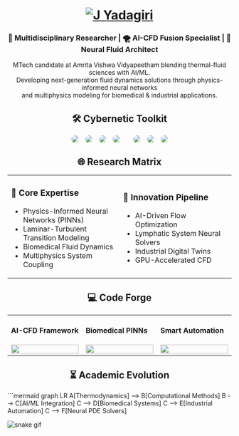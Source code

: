 <!-- Animated Name Header -->
<h1 align="center">
  <a href="https://git.io/typing-svg">
    <img src="https://readme-typing-svg.demolab.com?font=Fira+Code&weight=600&size=40&duration=4000&pause=1000&color=00F7FF&center=true&vCenter=true&width=600&lines=Hi+👋+I'm+[Your+Name]" alt="J Yadagiri" />
  </a>
</h1>

<!-- Introduction Section -->
<div align="center">
  <h3>🔬 Multidisciplinary Researcher | 🌪️ AI-CFD Fusion Specialist | 🧠 Neural Fluid Architect</h3>
  <p>
    MTech candidate at Amrita Vishwa Vidyapeetham blending thermal-fluid sciences with AI/ML.<br>
    Developing next-generation fluid dynamics solutions through physics-informed neural networks<br>
    and multiphysics modeling for biomedical & industrial applications.
  </p>
</div>

<!-- Cybernetic Toolkit with Round Icons -->
<h2 align="center">🛠️ Cybernetic Toolkit</h2>
<div align="center" style="display: flex; justify-content: center; gap: 15px; flex-wrap: wrap;">
  <img src="https://img.shields.io/badge/Python-3776AB?style=flat-square&logo=python&logoColor=white&labelColor=000&color=3776AB" style="border-radius: 50%;">
  <img src="https://img.shields.io/badge/TensorFlow-FF6F00?style=flat-square&logo=tensorflow&logoColor=white&labelColor=000&color=FF6F00" style="border-radius: 50%;">
  <img src="https://img.shields.io/badge/PyTorch-EE4C2C?style=flat-square&logo=pytorch&logoColor=white&labelColor=000&color=EE4C2C" style="border-radius: 50%;">
  <img src="https://img.shields.io/badge/OpenFOAM-8B0000?style=flat-square&logo=openfoam&logoColor=white&labelColor=000&color=8B0000" style="border-radius: 50%;">
  <br>
  <img src="https://img.shields.io/badge/COMSOL-FF0000?style=flat-square&logo=comsol&logoColor=white&labelColor=000&color=FF0000" style="border-radius: 50%;">
  <img src="https://img.shields.io/badge/ANSYS-FF6600?style=flat-square&logo=ansys&logoColor=white&labelColor=000&color=FF6600" style="border-radius: 50%;">
  <img src="https://img.shields.io/badge/Paraview-00AAFF?style=flat-square&logo=paraview&logoColor=white&labelColor=000&color=00AAFF" style="border-radius: 50%;">
</div>

<!-- Research Focus Section -->
<h2 align="center">🌐 Research Matrix</h2>
<div align="center">
  <table>
    <tr>
      <td width="50%">
        <h3>🧪 Core Expertise</h3>
        <ul>
          <li>Physics-Informed Neural Networks (PINNs)</li>
          <li>Laminar-Turbulent Transition Modeling</li>
          <li>Biomedical Fluid Dynamics</li>
          <li>Multiphysics System Coupling</li>
        </ul>
      </td>
      <td width="50%">
        <h3>🚀 Innovation Pipeline</h3>
        <ul>
          <li>AI-Driven Flow Optimization</li>
          <li>Lymphatic System Neural Solvers</li>
          <li>Industrial Digital Twins</li>
          <li>GPU-Accelerated CFD</li>
        </ul>
      </td>
    </tr>
  </table>
</div>

<!-- Project Showcase -->
<h2 align="center">💻 Code Forge</h2>
<div align="center">
  <table>
    <tr>
      <td width="33%">
        <h4>AI-CFD Framework</h4>
        <a href="REPO_URL">
          <img src="https://via.placeholder.com/300x150/000000/00ffea?text=Neural+Flow+Solver" width="100%"/>
        </a>
      </td>
      <td width="33%">
        <h4>Biomedical PINNs</h4>
        <a href="REPO_URL">
          <img src="https://via.placeholder.com/300x150/000000/00ffea?text=Lymph+NN+Architecture" width="100%"/>
        </a>
      </td>
      <td width="33%">
        <h4>Smart Automation</h4>
        <a href="REPO_URL">
          <img src="https://via.placeholder.com/300x150/000000/00ffea?text=Industrial+Digital+Twin" width="100%"/>
        </a>
      </td>
    </tr>
  </table>
</div>

<!-- Research Timeline -->
<h2 align="center">⏳ Academic Evolution</h2>
```mermaid
graph LR
  A[Thermodynamics] --> B[Computational Methods]
  B --> C[AI/ML Integration]
  C --> D[Biomedical Systems]
  C --> E[Industrial Automation]
  C --> F[Neural PDE Solvers]

<!-- Dynamic Contribution Graph -->
![snake gif](https://github.com/x7z9/x7z9/blob/output/github-contribution-grid-snake.gif)
